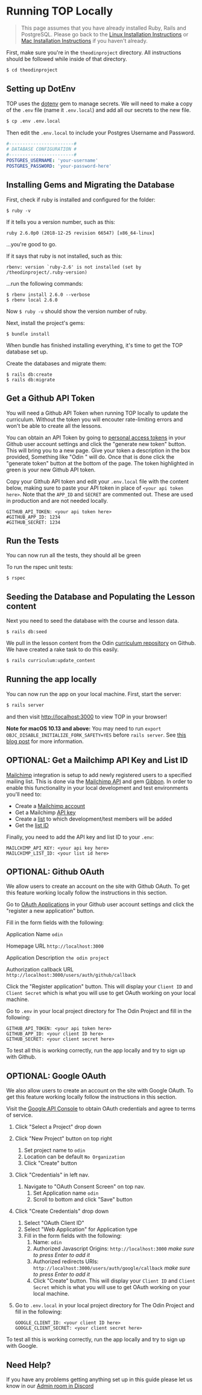 # Running TOP Locally

> This page assumes that you have already installed Ruby, Rails and PostgreSQL. Please go back to the [Linux Installation Instructions](https://github.com/TheOdinProject/theodinproject/wiki/Linux-Installation-Guide) or [Mac Installation Instructions](https://github.com/TheOdinProject/theodinproject/wiki/OSX-Installation-Guide) if you haven't already. 

First, make sure you're in the `theodinproject` directory. All instructions should be followed while inside of that directory.
```bash
$ cd theodinproject
```

## Setting up DotEnv
TOP uses the [dotenv](https://github.com/bkeepers/dotenv) gem to manage secrets. We will need to make a copy of the `.env` file (name it `.env.local`) and add all our secrets to the new file.
```bash
$ cp .env .env.local
```

Then edit the `.env.local` to include your Postgres Username and Password.

```yaml
#------------------------#
# DATABASE CONFIGURATION #
#------------------------#
POSTGRES_USERNAME: 'your-username'
POSTGRES_PASSWORD: 'your-password-here'
```


## Installing Gems and Migrating the Database

First, check if ruby is installed and configured for the folder:
```
$ ruby -v
```

If it tells you a version number, such as this:
```
ruby 2.6.0p0 (2018-12-25 revision 66547) [x86_64-linux]
```
...you're good to go. 

If it says that ruby is not installed, such as this:
```
rbenv: version `ruby-2.6' is not installed (set by /theodinproject/.ruby-version)
```
...run the following commands:
```
$ rbenv install 2.6.0 --verbose
$ rbenv local 2.6.0
```
Now `$ ruby -v` should show the version number of ruby.

Next, install the project's gems:
```
$ bundle install
```

When bundle has finished installing everything, it's time to get the TOP database set up.

Create the databases and migrate them:
```
$ rails db:create
$ rails db:migrate
```

## Get a Github API Token
You will need a Github API Token when running TOP locally to update the curriculum. Without the token you will encouter rate-limiting errors and won't be able to create all the lessons.

You can obtain an API Token by going to [personal access tokens](https://github.com/settings/tokens) in your Github user account settings and click the "generate new token" button. This will bring you to a new page. Give your token a description in the box provided, Something like "Odin " will do. Once that is done click the "generate token" button at the bottom of the page. The token highlighted in green is your new Github API token.

Copy your Github API token and edit your `.env.local` file with the content below, making sure to paste your API token in place of `<your api token here>`. Note that the `APP_ID` and `SECRET` are commented out. These are used in production and are not needed locally.
```
GITHUB_API_TOKEN: <your api token here>
#GITHUB_APP_ID: 1234
#GITHUB_SECRET: 1234
```



## Run the Tests
You can now run all the tests, they should all be green

To run the rspec unit tests:
```
$ rspec
```

## Seeding the Database and Populating the Lesson content
Next you need to seed the database with the course and lesson data.
```
$ rails db:seed
```

We pull in the lesson content from the Odin [curriculum repository](https://github.com/TheOdinProject/curriculum) on Github. We have created a rake task to do this easily.
```bash
$ rails curriculum:update_content
```

## Running the app locally
You can now run the app on your local machine. First, start the server:
```bash
$ rails server
```

and then visit [http://localhost:3000](http://localhost:3000) to view TOP in your browser!

**Note for macOS 10.13 and above:** You may need to run `export OBJC_DISABLE_INITIALIZE_FORK_SAFETY=YES` before `rails server`. See [this blog post](https://blog.phusion.nl/2017/10/13/why-ruby-app-servers-break-on-macos-high-sierra-and-what-can-be-done-about-it/) for more information.

## OPTIONAL: Get a Mailchimp API Key and List ID

[Mailchimp](https://mailchimp.com/) integration is setup to add newly registered users to a specified mailing list. This is done via the [Mailchimp API](https://developer.mailchimp.com/) and gem [Gibbon](https://github.com/amro/gibbon). In order to enable this functionality in your local development and test environments you'll need to:

- Create a [Mailchimp account](https://login.mailchimp.com/signup/)
- Get a Mailchimp [API key](https://kb.mailchimp.com/integrations/api-integrations/about-api-keys)
- Create a [list](https://developer.mailchimp.com/documentation/mailchimp/reference/lists/) to which development/test members will be added
- Get the [list ID](https://kb.mailchimp.com/lists/manage-contacts/find-your-list-id)

Finally, you need to add the API key and list ID to your `.env`:

```
MAILCHIMP_API_KEY: <your api key here>
MAILCHIMP_LIST_ID: <your list id here>
```

## OPTIONAL: Github OAuth
We allow users to create an account on the site with Github OAuth. To get this feature working locally follow the instructions in this section.

Go to [OAuth Applications](https://github.com/settings/developers) in your Github user account settings and click the "register a new application" button.

Fill in the form fields with the following:

Application Name
`odin`

Homepage URL
`http://localhost:3000`

Application Description
`the odin project`

Authorization callback URL
`http://localhost:3000/users/auth/github/callback`

Click the "Register application" button. This will display your `Client ID` and `Client Secret` which is what you will use to get OAuth working on your local machine.

Go to `.env` in your local project directory for The Odin Project and fill in the following:
```
GITHUB_API_TOKEN: <your api token here>
GITHUB_APP_ID: <your client ID here>
GITHUB_SECRET: <your client secret here>
```

To test all this is working correctly, run the app locally and try to sign up with Github.


## OPTIONAL: Google OAuth
We also allow users to create an account on the site with Google OAuth. To get this feature working locally follow the instructions in this section.

Visit the [Google API Console](https://console.developers.google.com/) to obtain OAuth credentials and agree to terms of service.

1. Click "Select a Project" drop down
1. Click "New Project" button on top right
    1. Set project name to `odin`
    1. Location can be default `No Organization`
    1. Click "Create" button

1. Click "Credentials" in left nav.
    1. Navigate to "OAuth Consent Screen" on top nav.
        1. Set Application name `odin`
        1. Scroll to bottom and click "Save" button
  1. Click "Create Credentials" drop down
      1. Select "OAuth Client ID"
      1. Select "Web Application" for Application type
      1.  Fill in the form fields with the following:
          1.  Name: `odin`
          1.  Authorized Javascript Origins: `http://localhost:3000` *make sure to press Enter to add it*
          1.  Authorized redirects URIs: `http://localhost:3000/users/auth/google/callback` *make sure to press Enter to add it*
          1.  Click "Create" button. This will display your `Client ID` and `Client Secret` which is what you will use to get OAuth working on your local machine.
1. Go to `.env.local` in your local project directory for The Odin Project and fill in the following:
    ```
    GOOGLE_CLIENT_ID: <your client ID here>
    GOOGLE_CLIENT_SECRET: <your client secret here>
    ```
To test all this is working correctly, run the app locally and try to sign up with Google.

## Need Help?
If you have any problems getting anything set up in this guide please let us know in our [Admin room in Discord](https://discordapp.com/channels/505093832157691914/540903304046182425)